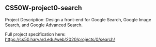 ## CS50W-project0-search
Project Description: Design a front-end for Google Search, Google Image Search, and Google Advanced Search.

Full project specification here: https://cs50.harvard.edu/web/2020/projects/0/search/
